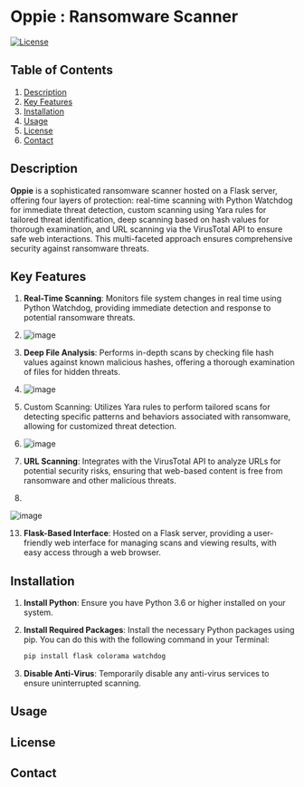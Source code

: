 # Oppie : Ransomware Scanner
[![License](https://img.shields.io/badge/License-Apache%202.0-green.svg)](https://opensource.org/licenses/Apache-2.0)

## Table of Contents
1. [Description](#description)
2. [Key Features](#key-features)
3. [Installation](#installation)
4. [Usage](#usage)
5. [License](#license)
6. [Contact](#contact)

## Description
**Oppie** is a sophisticated ransomware scanner hosted on a Flask server, offering four layers of protection: real-time scanning with Python Watchdog for immediate threat detection, custom scanning using Yara rules for tailored threat identification, deep scanning based on hash values for thorough examination, and URL scanning via the VirusTotal API to ensure safe web interactions. This multi-faceted approach ensures comprehensive security against ransomware threats.

## Key Features

1. **Real-Time Scanning**: Monitors file system changes in real time using Python Watchdog, providing immediate detection and response to potential ransomware threats.
2. 
   ![image](https://github.com/user-attachments/assets/beaca05d-55ec-4b43-a541-33ed818a60c5)
   
4. **Deep File Analysis**: Performs in-depth scans by checking file hash values against known malicious hashes, offering a thorough examination of files for hidden threats.
5. 
   ![image](https://github.com/user-attachments/assets/9de522bc-1e1a-4581-81ad-2b1aed674bae)
   
7. Custom Scanning: Utilizes Yara rules to perform tailored scans for detecting specific patterns and behaviors associated with ransomware, allowing for customized threat detection.
8. 
   ![image](https://github.com/user-attachments/assets/107a8de3-8ffa-4d7a-8283-3c74889a75c8)
   
10. **URL Scanning**: Integrates with the VirusTotal API to analyze URLs for potential security risks, ensuring that web-based content is free from ransomware and other malicious threats.
11. 
   ![image](https://github.com/user-attachments/assets/4d04fd64-0cf4-4e15-bb00-c7acfd316418)

13. **Flask-Based Interface**: Hosted on a Flask server, providing a user-friendly web interface for managing scans and viewing results, with easy access through a web browser.
 
## Installation

1. **Install Python**: Ensure you have Python 3.6 or higher installed on your system.

2. **Install Required Packages**: Install the necessary Python packages using pip. You can do this with the following command in your Terminal:

    ```bash
    pip install flask colorama watchdog
    ```
3. **Disable Anti-Virus**: Temporarily disable any anti-virus services to ensure uninterrupted scanning.

## Usage

## License

## Contact 


